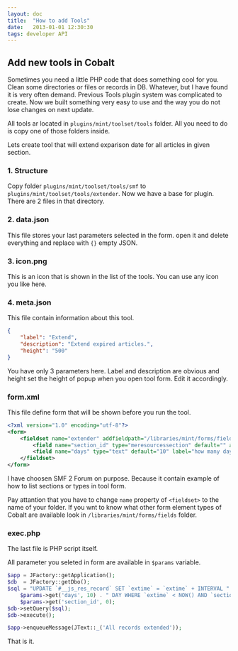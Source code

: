 ```yaml
---
layout: doc
title:  "How to add Tools"
date:   2013-01-01 12:30:30
tags: developer API
---
```

## Add new tools in Cobalt

Sometimes you need a little PHP code that does something cool for you. Clean some directories or files or records in DB. Whatever, but I have found it is very often demand. Previous Tools plugin system was complicated to create. Now we built something very easy to use and the way you do not lose changes on next update. 

All tools ar located in `plugins/mint/toolset/tools` folder. All you need to do is copy one of those folders inside.

Lets create tool that will extend exparison date for all articles in given section.

### 1. Structure

Copy folder `plugins/mint/toolset/tools/smf` to `plugins/mint/toolset/tools/extender`. Now we have a base for plugin. There are 2 files in that directory.

### 2. data.json

This file stores your last parameters selected in the form. open it and delete everything and replace with `{}` empty JSON.

### 3. icon.png

This is an icon that is shown in the list of the tools. You can use any icon you like here.

### 4. meta.json

This file contain information about this tool. 

~~~json
{
	"label": "Extend",
	"description": "Extend expired articles.",
	"height": "500"
}
~~~

You have only 3 parameters here. Label and description are obvious and height set the height of popup when you open tool form. Edit it accordingly.

### form.xml

This file define form that will be shown before you run the tool.

~~~xml
<?xml version="1.0" encoding="utf-8"?>
<form>
    <fieldset name="extender" addfieldpath="/libraries/mint/forms/fields">
        <field name="section_id" type="meresourcessection" default="" alias="1" label="Forum Section" global="0" append="" />
        <field name="days" type="text" default="10" label="how many days?" />
    </fieldset>
</form>
~~~

I have choosen SMF 2 Forum on purpose. Because it contain example of how to list sections or types in tool form.

Pay attantion that you have to change `name` property of `<fieldset>` to the name of your folder. If you wnt to know what other form element types of Cobalt are available look in `/libraries/mint/forms/fields` folder.

### exec.php

The last file is PHP script itself. 

All parameter you seleted in form are available in `$params` variable.

~~~php
$app = JFactory::getApplication();
$db  = JFactory::getDbo();
$sql = "UPDATE `#__js_res_record` SET `extime` = `extime` + INTERVAL " . 
    $params->get('days', 10) . " DAY WHERE `extime` < NOW() AND `section_id` = " . 
	$params->get('section_id', 0);
$db->setQuery($sql);
$db->execute();

$app->enqueueMessage(JText::_('All records extended'));
~~~

That is it.
